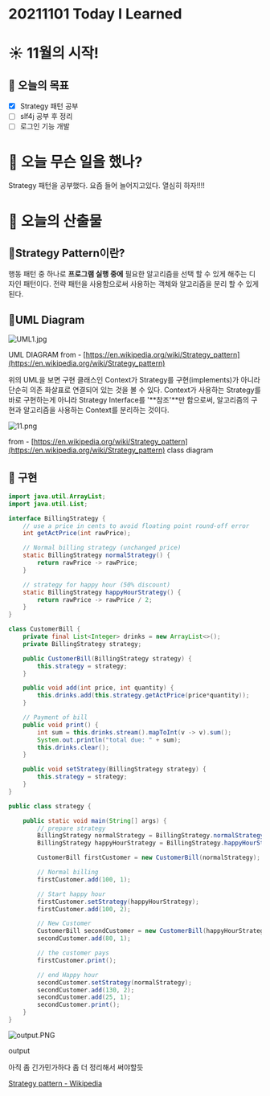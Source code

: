 # 20211101 Today I Learned

# ☀️ 11월의 시작!

## 🎯 오늘의 목표

- [x]  Strategy 패턴 공부
- [ ]  slf4j 공부 후 정리
- [ ]  로그인 기능 개발

# 📖 오늘 무슨 일을 했나?

Strategy 패턴을 공부했다. 요즘 들어 늘어지고있다. 열심히 하자!!!!

# 🚀 오늘의 산출물

## 📖Strategy Pattern이란?

행동 패턴 중 하나로 **프로그램 실행 중에** 필요한 알고리즘을 선택 할 수 있게 해주는 디자인 패턴이다. 전략 패턴을 사용함으로써 사용하는 객체와 알고리즘을 분리 할 수 있게 된다. 

## 📗UML Diagram

![UML1.jpg](20211101%20Today%20I%20Learned%204c524c1f3cc348c4a4d022757811a92f/UML1.jpg)

UML DIAGRAM  from - [https://en.wikipedia.org/wiki/Strategy_pattern](https://en.wikipedia.org/wiki/Strategy_pattern)

 위의 UML을 보면 구현 클래스인 Context가 Strategy를 구현(implements)가 아니라 단순히 의존 화살표로 연결되어 있는 것을 볼 수 있다.  Context가 사용하는 Strategy를 바로 구현하는게 아니라 Strategy Interface를 '**참조'**만 함으로써, 알고리즘의 구현과 알고리즘을 사용하는 Context를 분리하는 것이다.

![11.png](20211101%20Today%20I%20Learned%204c524c1f3cc348c4a4d022757811a92f/11.png)

from - [https://en.wikipedia.org/wiki/Strategy_pattern](https://en.wikipedia.org/wiki/Strategy_pattern) class diagram

## 🚀 구현

```java
import java.util.ArrayList;
import java.util.List;

interface BillingStrategy {
    // use a price in cents to avoid floating point round-off error
    int getActPrice(int rawPrice);

    // Normal billing strategy (unchanged price)
    static BillingStrategy normalStrategy() {
        return rawPrice -> rawPrice;
    }

    // strategy for happy hour (50% discount)
    static BillingStrategy happyHourStrategy() {
        return rawPrice -> rawPrice / 2;
    }
}

class CustomerBill {
    private final List<Integer> drinks = new ArrayList<>();
    private BillingStrategy strategy;

    public CustomerBill(BillingStrategy strategy) {
        this.strategy = strategy;
    }

    public void add(int price, int quantity) {
        this.drinks.add(this.strategy.getActPrice(price*quantity));
    }

    // Payment of bill
    public void print() {
        int sum = this.drinks.stream().mapToInt(v -> v).sum();
        System.out.println("total due: " + sum);
        this.drinks.clear();
    }

    public void setStrategy(BillingStrategy strategy) {
        this.strategy = strategy;
    }
}

public class strategy {

    public static void main(String[] args) {
        // prepare strategy
        BillingStrategy normalStrategy = BillingStrategy.normalStrategy();
        BillingStrategy happyHourStrategy = BillingStrategy.happyHourStrategy();

        CustomerBill firstCustomer = new CustomerBill(normalStrategy);

        // Normal billing
        firstCustomer.add(100, 1);

        // Start happy hour
        firstCustomer.setStrategy(happyHourStrategy);
        firstCustomer.add(100, 2);

        // New Customer
        CustomerBill secondCustomer = new CustomerBill(happyHourStrategy);
        secondCustomer.add(80, 1);

        // the customer pays
        firstCustomer.print();

        // end Happy hour
        secondCustomer.setStrategy(normalStrategy);
        secondCustomer.add(130, 2);
        secondCustomer.add(25, 1);
        secondCustomer.print();
    }
}
```

![output.PNG](20211101%20Today%20I%20Learned%204c524c1f3cc348c4a4d022757811a92f/output.png)

output

아직 좀 긴가민가하다 좀 더 정리해서 써야할듯

[Strategy pattern - Wikipedia](https://en.wikipedia.org/wiki/Strategy_pattern)
